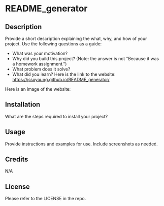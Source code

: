 # README_generator

## Description

Provide a short description explaining the what, why, and how of your project. Use the following questions as a guide:
- What was your motivation?
- Why did you build this project? (Note: the answer is not "Because it was a homework assignment.")
- What problem does it solve?
- What did you learn?
Here is the link to the website: https://jssoyoung.github.io/README_generator/ 

Here is an image of the website: 

## Installation

What are the steps required to install your project? 

## Usage

Provide instructions and examples for use. Include screenshots as needed.

## Credits

N/A

## License

Please refer to the LICENSE in the repo.
